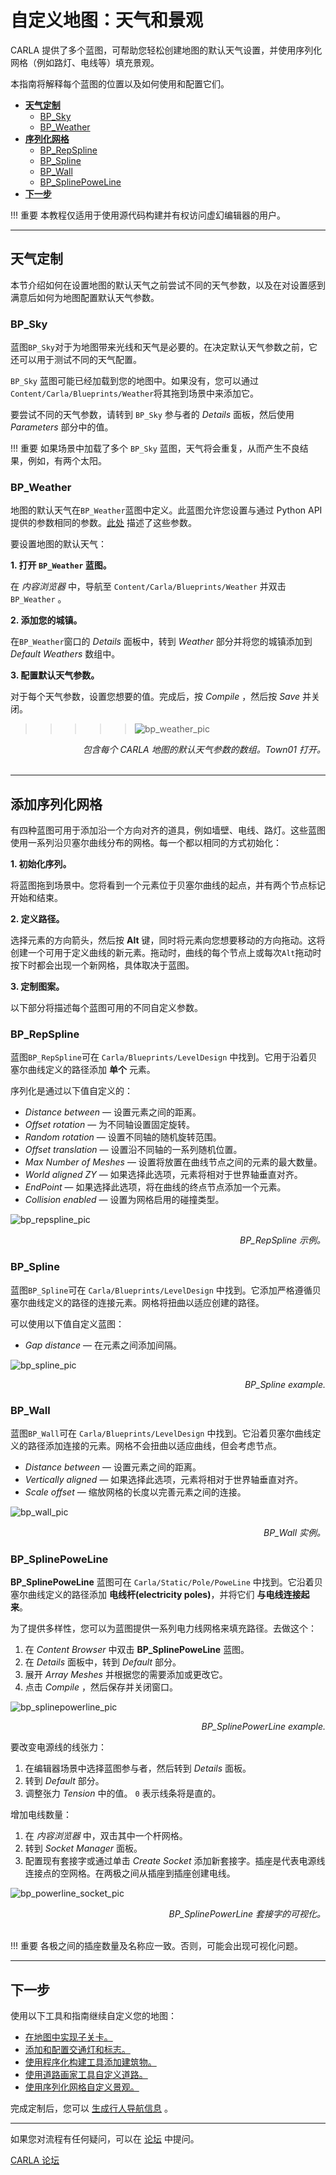 # 自定义地图：天气和景观

CARLA 提供了多个蓝图，可帮助您轻松创建地图的默认天气设置，并使用序列化网格（例如路灯、电线等）填充景观。

本指南将解释每个蓝图的位置以及如何使用和配置它们。

- [__天气定制__](#weather-customization)
	- [BP_Sky](#bp_sky)
	- [BP_Weather](#bp_weather)
- [__序列化网格__](#add-serial-meshes)
	- [BP_RepSpline](#bp_repspline)
	- [BP_Spline](#bp_spline)
	- [BP_Wall](#bp_wall)
	- [BP_SplinePoweLine](#bp_splinepoweline)
- [__下一步__](#next-steps)

!!! 重要
    本教程仅适用于使用源代码构建并有权访问虚幻编辑器的用户。

---

## 天气定制

本节介绍如何在设置地图的默认天气之前尝试不同的天气参数，以及在对设置感到满意后如何为地图配置默认天气参数。

### BP_Sky

蓝图`BP_Sky`对于为地图带来光线和天气是必要的。在决定默认天气参数之前，它还可以用于测试不同的天气配置。

`BP_Sky` 蓝图可能已经加载到您的地图中。如果没有，您可以通过`Content/Carla/Blueprints/Weather`将其拖到场景中来添加它。

要尝试不同的天气参数，请转到 `BP_Sky` 参与者的 _Details_ 面板，然后使用 _Parameters_  部分中的值。

!!! 重要
    如果场景中加载了多个 `BP_Sky` 蓝图，天气将会重复，从而产生不良结果，例如，有两个太阳。

### BP_Weather

地图的默认天气在`BP_Weather`蓝图中定义。此蓝图允许您设置与通过 Python API 提供的参数相同的参数。[此处](https://carla.readthedocs.io/en/latest/python_api/#carlaweatherparameters) 描述了这些参数。

要设置地图的默认天气：

__1. 打开 `BP_Weather` 蓝图。__ 

在 _内容浏览器_ 中，导航至 `Content/Carla/Blueprints/Weather` 并双击 `BP_Weather` 。

__2. 添加您的城镇。__

在`BP_Weather`窗口的 _Details_ 面板中，转到 _Weather_ 部分并将您的城镇添加到 _Default Weathers_ 数组中。

__3. 配置默认天气参数。__

对于每个天气参数，设置您想要的值。完成后，按 _Compile_ ，然后按 _Save_ 并关闭。

>>>>>![bp_weather_pic](./img/map_customization/BP_Weather.jpg)<br>
<div style="text-align: right">
<i>包含每个 CARLA 地图的默认天气参数的数组。Town01 打开。</i></div>
<br>

---

## 添加序列化网格

有四种蓝图可用于添加沿一个方向对齐的道具，例如墙壁、电线、路灯。这些蓝图使用一系列沿贝塞尔曲线分布的网格。每一个都以相同的方式初始化：

__1.  初始化序列。__

将蓝图拖到场景中。您将看到一个元素位于贝塞尔曲线的起点，并有两个节点标记开始和结束。

__2. 定义路径。__

选择元素的方向箭头，然后按 __Alt__  键，同时将元素向您想要移动的方向拖动。这将创建一个可用于定义曲线的新元素。拖动时，曲线的每个节点上或每次`Alt`拖动时按下时都会出现一个新网格，具体取决于蓝图。

__3. 定制图案。__

以下部分将描述每个蓝图可用的不同自定义参数。

### BP_RepSpline

蓝图`BP_RepSpline`可在 `Carla/Blueprints/LevelDesign` 中找到。它用于沿着贝塞尔曲线定义的路径添加 __单个__ 元素。

序列化是通过以下值自定义的：

- _Distance between_ — 设置元素之间的距离。
- _Offset rotation_ — 为不同轴设置固定旋转。
- _Random rotation_ — 设置不同轴的随机旋转范围。
- _Offset translation_ — 设置沿不同轴的一系列随机位置。
- _Max Number of Meshes_ — 设置将放置在曲线节点之间的元素的最大数量。
- _World aligned ZY_ — 如果选择此选项，元素将相对于世界轴垂直对齐。
- _EndPoint_ — 如果选择此选项，将在曲线的终点节点添加一个元素。
- _Collision enabled_ — 设置为网格启用的碰撞类型。

![bp_repspline_pic](./img/map_customization/BP_Repspline.jpg)
<div style="text-align: right"><i>BP_RepSpline 示例。</i></div>

### BP_Spline

蓝图`BP_Spline`可在 `Carla/Blueprints/LevelDesign` 中找到。它添加严格遵循贝塞尔曲线定义的路径的连接元素。网格将扭曲以适应创建的路径。

可以使用以下值自定义蓝图：

- _Gap distance_ — 在元素之间添加间隔。

![bp_spline_pic](./img/map_customization/BP_Spline.jpg)
<div style="text-align: right"><i>BP_Spline example.</i></div>

### BP_Wall

蓝图`BP_Wall`可在 `Carla/Blueprints/LevelDesign` 中找到。它沿着贝塞尔曲线定义的路径添加连接的元素。网格不会扭曲以适应曲线，但会考虑节点。

- _Distance between_ — 设置元素之间的距离。
- _Vertically aligned_ — 如果选择此选项，元素将相对于世界轴垂直对齐。
- _Scale offset_ — 缩放网格的长度以完善元素之间的连接。

![bp_wall_pic](./img/map_customization/BP_Wall.jpg)
<div style="text-align: right"><i>BP_Wall 实例。</i></div>

### BP_SplinePoweLine

__BP_SplinePoweLine__ 蓝图可在 `Carla/Static/Pole/PoweLine` 中找到。它沿着贝塞尔曲线定义的路径添加 __电线杆(electricity poles)__，并将它们 __与电线连接起来__。

为了提供多样性，您可以为蓝图提供一系列电力线网格来填充路径。去做这个：

1. 在 _Content Browser_ 中双击 __BP_SplinePoweLine__ 蓝图。
2. 在 _Details_ 面板中，转到 _Default_ 部分。
3. 展开 _Array Meshes_ 并根据您的需要添加或更改它。
4. 点击 _Compile_ ，然后保存并关闭窗口。

![bp_splinepowerline_pic](./img/map_customization/BP_Splinepowerline.jpg)
<div style="text-align: right"><i>BP_SplinePowerLine example.</i></div>

要改变电源线的线张力：

1. 在编辑器场景中选择蓝图参与者，然后转到  _Details_ 面板。
2. 转到 _Default_ 部分。
3. 调整张力 _Tension_ 中的值。 `0` 表示线条将是直的。

增加电线数量：

1. 在 _内容浏览器_ 中，双击其中一个杆网格。
2. 转到 _Socket Manager_ 面板。
3. 配置现有套接字或通过单击 _Create Socket_ 添加新套接字。插座是代表电源线连接点的空网格。在两极之间从插座到插座创建电线。

![bp_powerline_socket_pic](./img/map_customization/BP_Splinepowerline_Sockets.jpg)
<div style="text-align: right"><i>BP_SplinePowerLine 套接字的可视化。</i></div>
<br>

!!! 重要
    各极之间的插座数量及名称应一致。否则，可能会出现可视化问题。

---

## 下一步

使用以下工具和指南继续自定义您的地图：

- [在地图中实现子关卡。](tuto_M_custom_layers.md)
- [添加和配置交通灯和标志。](tuto_M_custom_add_tl.md)
- [使用程序化构建工具添加建筑物。](tuto_M_custom_buildings.md)
- [使用道路画家工具自定义道路。](tuto_M_custom_road_painter.md)
- [使用序列化网格自定义景观。](tuto_M_custom_weather_landscape.md#add-serial-meshes)

完成定制后，您可以 [生成行人导航信息](tuto_M_generate_pedestrian_navigation.md) 。


---

如果您对流程有任何疑问，可以在 [论坛](https://github.com/carla-simulator/carla/discussions) 中提问。

<div class="build-buttons">
<p>
<a href="https://github.com/carla-simulator/carla/discussions" target="_blank" class="btn btn-neutral" title="Go to the CARLA forum">
CARLA 论坛</a>
</p>
</div>